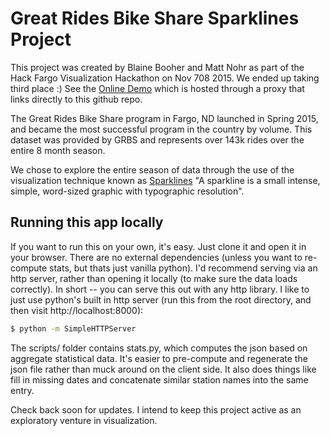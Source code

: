 # Great Rides Bike Share Sparklines Project

This project was created by Blaine Booher and Matt Nohr as part of the Hack Fargo Visualization Hackathon on Nov 708 2015. We ended up taking third place :)
See the [Online Demo](https://rawgit.com/booherbg/greatrides-sparklines/master/index.html) which is hosted through a proxy that links directly to this github repo.

The Great Rides Bike Share program in Fargo, ND launched in Spring 2015, and became the most successful program 
in the country by volume. This dataset was provided by GRBS and represents over 143k rides over the entire 8 month season.

We chose to explore the entire season of data through the use of the visualization technique known as [Sparklines](http://www.edwardtufte.com/bboard/q-and-a-fetch-msg?msg_id=0001OR&topic_id=1)
"A sparkline is a small intense, simple, word-sized graphic with typographic resolution".

Running this app locally
------------------------
If you want to run this on your own, it's easy. Just clone it and open it in your browser. There are no external dependencies (unless you want to re-compute stats, but thats just vanilla python). 
I'd recommend serving via an http server, rather than opening it locally (to make sure the data loads correctly). In short -- you can serve this out with any http library. I like to just use python's built in http server (run this from the root directory, and then visit http://localhost:8000):

``` bash
$ python -m SimpleHTTPServer
```

The scripts/ folder contains stats.py, which computes the json based on aggregate statistical data. It's easier to pre-compute and regenerate the json file rather than muck around on the client side. It also does things like fill in missing dates and concatenate similar station names into the same entry.

Check back soon for updates. I intend to keep this project active as an exploratory venture in visualization.

